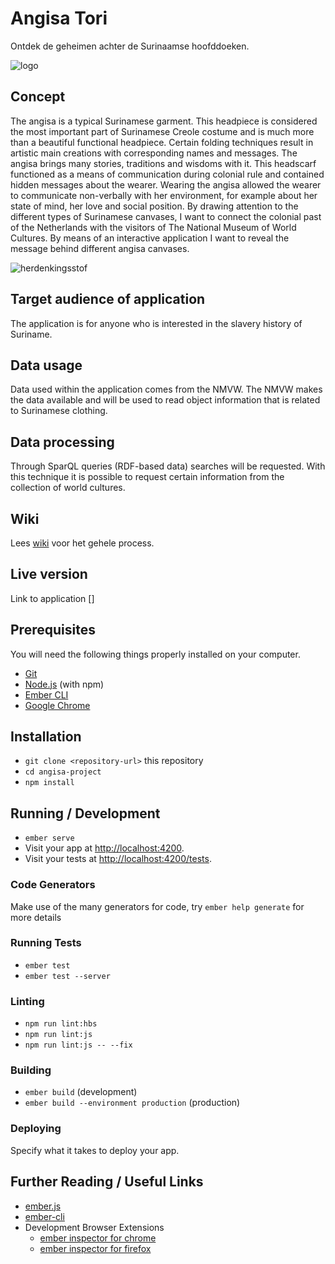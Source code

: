 # Angisa Tori
Ontdek de geheimen achter de Surinaamse hoofddoeken.

<img src="https://oege.ie.hva.nl/~westere6/techtrack/angisa.jpg" alt="logo">

## Concept
The angisa is a typical Surinamese garment. This headpiece is considered the most important part of Surinamese Creole costume and is much more than a beautiful functional headpiece. Certain folding techniques result in artistic main creations with corresponding names and messages. The angisa brings many stories, traditions and wisdoms with it. This headscarf functioned as a means of communication during colonial rule and contained hidden messages about the wearer. Wearing the angisa allowed the wearer to communicate non-verbally with her environment, for example about her state of mind, her love and social position. By drawing attention to the different types of Surinamese canvases, I want to connect the colonial past of the Netherlands with the visitors of The National Museum of World Cultures. By means of an interactive application I want to reveal the message behind different angisa canvases.

<img src="https://oege.ie.hva.nl/~westere6/techtrack/herdenkingsstof.jpg" alt="herdenkingsstof">

## Target audience of application
The application is for anyone who is interested in the slavery history of Suriname.

## Data usage
Data used within the application comes from the NMVW. The NMVW makes the data available and will be used to read object information that is related to Surinamese clothing.

## Data processing
Through SparQL queries (RDF-based data) searches will be requested. With this technique it is possible to request certain information from the collection of world cultures.

## Wiki
Lees [wiki](https://github.com/EyobDejene/frontend-applications/wiki) voor het gehele process. 

## Live version
Link to application []

## Prerequisites
You will need the following things properly installed on your computer.

* [Git](https://git-scm.com/)
* [Node.js](https://nodejs.org/) (with npm)
* [Ember CLI](https://ember-cli.com/)
* [Google Chrome](https://google.com/chrome/)

## Installation

* `git clone <repository-url>` this repository
* `cd angisa-project`
* `npm install`

## Running / Development

* `ember serve`
* Visit your app at [http://localhost:4200](http://localhost:4200).
* Visit your tests at [http://localhost:4200/tests](http://localhost:4200/tests).

### Code Generators

Make use of the many generators for code, try `ember help generate` for more details

### Running Tests

* `ember test`
* `ember test --server`

### Linting

* `npm run lint:hbs`
* `npm run lint:js`
* `npm run lint:js -- --fix`

### Building

* `ember build` (development)
* `ember build --environment production` (production)

### Deploying

Specify what it takes to deploy your app.

## Further Reading / Useful Links

* [ember.js](https://emberjs.com/)
* [ember-cli](https://ember-cli.com/)
* Development Browser Extensions
  * [ember inspector for chrome](https://chrome.google.com/webstore/detail/ember-inspector/bmdblncegkenkacieihfhpjfppoconhi)
  * [ember inspector for firefox](https://addons.mozilla.org/en-US/firefox/addon/ember-inspector/)
